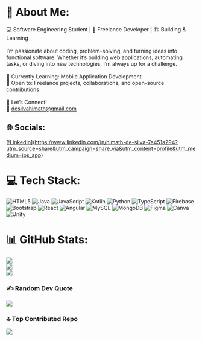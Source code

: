 # 💫 About Me:
💻 Software Engineering Student | 🚀 Freelance Developer | 🏗 Building & Learning<br><br>I’m passionate about coding, problem-solving, and turning ideas into functional software. Whether it’s building web applications, automating tasks, or diving into new technologies, I’m always up for a challenge.<br><br>🔹 Currently Learning: Mobile Application Development <br>🔹 Open to: Freelance projects, collaborations, and open-source contributions<br><br>📌 Let’s Connect!<br>📧 desilvahimath@gmail.com


## 🌐 Socials:
[[!LinkedIn](https://img.shields.io/badge/LinkedIn-%230077B5.svg?logo=linkedin&logoColor=white)](https://www.linkedin.com/in/himath-de-silva-7a451a294?utm_source=share&utm_campaign=share_via&utm_content=profile&utm_medium=ios_app) 

# 💻 Tech Stack:
![HTML5](https://img.shields.io/badge/html5-%23E34F26.svg?style=flat&logo=html5&logoColor=white) ![Java](https://img.shields.io/badge/java-%23ED8B00.svg?style=flat&logo=openjdk&logoColor=white) ![JavaScript](https://img.shields.io/badge/javascript-%23323330.svg?style=flat&logo=javascript&logoColor=%23F7DF1E) ![Kotlin](https://img.shields.io/badge/kotlin-%237F52FF.svg?style=flat&logo=kotlin&logoColor=white) ![Python](https://img.shields.io/badge/python-3670A0?style=flat&logo=python&logoColor=ffdd54) ![TypeScript](https://img.shields.io/badge/typescript-%23007ACC.svg?style=flat&logo=typescript&logoColor=white) ![Firebase](https://img.shields.io/badge/firebase-%23039BE5.svg?style=flat&logo=firebase) ![Bootstrap](https://img.shields.io/badge/bootstrap-%238511FA.svg?style=flat&logo=bootstrap&logoColor=white) ![React](https://img.shields.io/badge/react-%2320232a.svg?style=flat&logo=react&logoColor=%2361DAFB) ![Angular](https://img.shields.io/badge/angular-%23DD0031.svg?style=flat&logo=angular&logoColor=white) ![MySQL](https://img.shields.io/badge/mysql-4479A1.svg?style=flat&logo=mysql&logoColor=white) ![MongoDB](https://img.shields.io/badge/MongoDB-%234ea94b.svg?style=flat&logo=mongodb&logoColor=white) ![Figma](https://img.shields.io/badge/figma-%23F24E1E.svg?style=flat&logo=figma&logoColor=white) ![Canva](https://img.shields.io/badge/Canva-%2300C4CC.svg?style=flat&logo=Canva&logoColor=white) ![Unity](https://img.shields.io/badge/unity-%23000000.svg?style=flat&logo=unity&logoColor=white)
# 📊 GitHub Stats:
![](https://github-readme-stats.vercel.app/api?username=Himath05&theme=neon&hide_border=false&include_all_commits=true&count_private=true)<br/>
![](https://nirzak-streak-stats.vercel.app/?user=Himath05&theme=neon&hide_border=false)<br/>
![](https://github-readme-stats.vercel.app/api/top-langs/?username=Himath05&theme=neon&hide_border=false&include_all_commits=true&count_private=true&layout=compact)

### ✍️ Random Dev Quote
![](https://quotes-github-readme.vercel.app/api?type=vetical&theme=radical)

### 🔝 Top Contributed Repo
![](https://github-contributor-stats.vercel.app/api?username=Himath05&limit=5&theme=radical&combine_all_yearly_contributions=true)

<!-- Proudly created with GPRM ( https://gprm.itsvg.in ) -->
